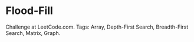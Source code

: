 # Flood-Fill
Challenge at LeetCode.com. Tags: Array, Depth-First Search, Breadth-First Search, Matrix, Graph.
